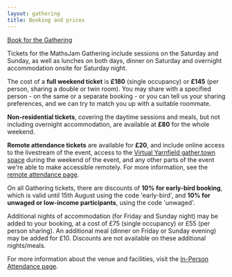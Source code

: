 ```yaml
---
layout: gathering
title: Booking and prices
---
```


<p><a class="massive" href="https://mjgathering2024.eventbrite.com" target="_blank">Book for the Gathering</a></p>

Tickets for the MathsJam Gathering include sessions on the Saturday and Sunday, as well as lunches on both days, dinner on Saturday and overnight accommodation onsite for Saturday night.

The cost of a **full weekend ticket** is **£180** (single occupancy) or **£145** (per person, sharing a double or twin room). You may share with a specified person - on the same or a separate booking - or you can tell us your sharing preferences, and we can try to match you up with a suitable roommate.

**Non-residential tickets**, covering the daytime sessions and meals, but not including overnight accommodation, are available at **£80** for the whole weekend.

**Remote attendance tickets** are available for **£20**, and include online access to the livestream of the event, access to the [Virtual Yarnfield gather.town space](https://app.gather.town/app/MTCdhLpepRbaogJV/virtual-yarnfield) during the weekend of the event, and any other parts of the event we're able to make accessible remotely. For more information, see the [remote attendance page]({{site.url}}/gathering/uk/plan-your-visit/remote).

On all Gathering tickets, there are discounts of **10% for early-bird booking**, which is valid until 15th August using the code 'early-bird', and **10% for unwaged or low-income participants**, using the code 'unwaged'. 

Additional nights of accommodation (for Friday and Sunday night) may be added to your booking, at a cost of £75 (single occupancy) or £55 (per person sharing). An additional meal (dinner on Friday or Sunday evening) may be added for £10. Discounts are not available on these additional nights/meals.

For more information about the venue and facilities, visit the [In-Person Attendance page]({{site.url}}/gathering/uk/plan-your-visit/in-person).
